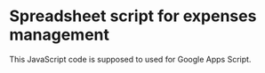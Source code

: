 # Spreadsheet script for expenses management

This JavaScript code is supposed to used for Google Apps Script.
